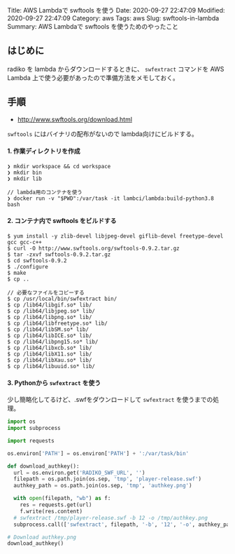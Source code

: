 Title: AWS Lambdaで swftools を使う
Date: 2020-09-27 22:47:09
Modified: 2020-09-27 22:47:09
Category: aws
Tags: aws
Slug: swftools-in-lambda
Summary: AWS Lambdaで swftools を使うためのやったこと

## はじめに

radiko を lambda からダウンロードするときに、 `swfextract` コマンドを AWS Lambda 上で使う必要があったので準備方法をメモしておく。

## 手順

- http://www.swftools.org/download.html

`swftools` にはバイナリの配布がないので lambda向けにビルドする。

#### 1. 作業ディレクトリを作成

```shell
❯ mkdir workspace && cd workspace
❯ mkdir bin
❯ mkdir lib

// lambda用のコンテナを使う
❯ docker run -v "$PWD":/var/task -it lambci/lambda:build-python3.8 bash
```

#### 2. コンテナ内で swftools をビルドする

```shell
$ yum install -y zlib-devel libjpeg-devel giflib-devel freetype-devel gcc gcc-c++
$ curl -O http://www.swftools.org/swftools-0.9.2.tar.gz
$ tar -zxvf swftools-0.9.2.tar.gz
$ cd swftools-0.9.2
$ ./configure
$ make
$ cp ..

// 必要なファイルをコピーする
$ cp /usr/local/bin/swfextract bin/
$ cp /lib64/libgif.so* lib/
$ cp /lib64/libjpeg.so* lib/
$ cp /lib64/libpng.so* lib/
$ cp /lib64/libfreetype.so* lib/
$ cp /lib64/libSM.so* lib/
$ cp /lib64/libICE.so* lib/
$ cp /lib64/libpng15.so* lib/
$ cp /lib64/libxcb.so* lib/
$ cp /lib64/libX11.so* lib/
$ cp /lib64/libXau.so* lib/
$ cp /lib64/libuuid.so* lib/
```

#### 3. Pythonから `swfextract` を使う

少し簡略化してるけど、.swfをダウンロードして `swfextract` を使うまでの処理。

```python
import os
import subprocess

import requests

os.environ['PATH'] = os.environ['PATH'] + ':/var/task/bin'

def download_authkey():
  url = os.environ.get('RADIKO_SWF_URL', '')
  filepath = os.path.join(os.sep, 'tmp', 'player-release.swf')
  authkey_path = os.path.join(os.sep, 'tmp', 'authkey.png')

  with open(filepath, "wb") as f:
    res = requests.get(url)
    f.write(res.content)
  # swfextract /tmp/player-release.swf -b 12 -o /tmp/authkey.png
  subprocess.call(['swfextract', filepath, '-b', '12', '-o', authkey_path])

# Download authkey.png
download_authkey()
```
